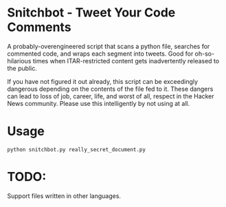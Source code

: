 Snitchbot - Tweet Your Code Comments
====================================

A probably-overengineered script that scans a python file, searches for 
commented code, and wraps each segment into tweets. Good for oh-so-hilarious
times when ITAR-restricted content gets inadvertently released to the public.

If you have not figured it out already, this script can be exceedingly
dangerous depending on the contents of the file fed to it. These dangers can
lead to loss of job, career, life, and worst of all, respect in the Hacker News
community. Please use this intelligently by not using at all.

# Usage

```
python snitchbot.py really_secret_document.py
```

# TODO:

Support files written in other languages.
